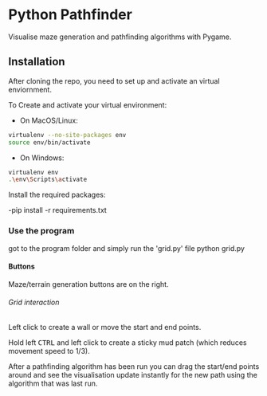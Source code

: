 # Python Pathfinder

Visualise maze generation and pathfinding algorithms with Pygame.

## Installation

After cloning the repo, you need to set up and activate an virtual enviornment.

To Create and activate your virtual environment:

- On MacOS/Linux:

```bash
virtualenv --no-site-packages env
source env/bin/activate
```

- On Windows:

```bash
virtualenv env
.\env\Scripts\activate
```

Install the required packages:

-pip install -r requirements.txt

### Use the program

got to the program folder and simply run the 'grid.py' file
python grid.py

#### Buttons

Maze/terrain generation buttons are on the right.

###### Grid interaction

Left click to create a wall or move the start and end points.

Hold left <kbd>CTRL</kbd> and left click to create a sticky mud patch (which reduces movement speed to 1/3).

After a pathfinding algorithm has been run you can drag the start/end points around and see the visualisation update instantly for the new path using the algorithm that was last run.

<!-- ## Contributing

Pull requests are welcome. For major changes, please open an issue first to discuss what you would like to change. -->
